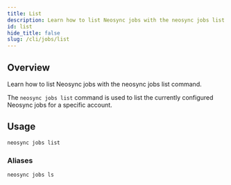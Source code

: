 ```yaml
---
title: List
description: Learn how to list Neosync jobs with the neosync jobs list command.
id: list
hide_title: false
slug: /cli/jobs/list
---
```


## Overview

Learn how to list Neosync jobs with the neosync jobs list command.

The `neosync jobs list` command is used to list the currently configured Neosync jobs for a specific account.

## Usage

```bash
neosync jobs list
```

### Aliases

```bash
neosync jobs ls
```
